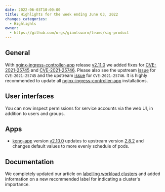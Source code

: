 ```yaml
---
date: 2022-06-03T10:00:00
title: Highlights for the week ending June 03, 2022
changes_categories:
  - Highlights
owner:
  - https://github.com/orgs/giantswarm/teams/sig-product
---
```


## General

With [nginx-ingress-controller-app](https://github.com/giantswarm/nginx-ingress-controller-app) release [v2.11.0](https://github.com/giantswarm/nginx-ingress-controller-app/blob/master/CHANGELOG.md#2110---2022-04-22) we added fixes for [CVE-2021-25745](https://github.com/advisories/GHSA-pvmg-xgmx-9mxh) and [CVE-2021-25746](https://github.com/advisories/GHSA-79xv-4hmm-pw72). Please also see the upstream [issue](https://github.com/kubernetes/ingress-nginx/issues/8502) for `CVE-2021-25745` and the upstream [issue](https://github.com/kubernetes/ingress-nginx/issues/8503) for `CVE-2021-25746`. It is highly recommended to update all [nginx-ingress-controller-app](https://github.com/giantswarm/nginx-ingress-controller-app) installations.


## User interfaces

You can now inspect permissions for service accounts via the web UI, in addition to users and groups.


## Apps
- [kong-app](https://github.com/giantswarm/kong-app) version [v2.10.0](https://github.com/giantswarm/kong-app/blob/master/CHANGELOG.md#2100---2022-06-02) updates to upstream version [2.8.2](https://github.com/Kong/charts/releases/tag/kong-2.8.2) and changes default values to more evenly schedule of pods.


## Documentation

We completely updated our article on [labelling workload clusters](https://docs.giantswarm.io/advanced/cluster-management/labelling-workload-clusters/) and added information on a new recommended label for indicating a cluster's importance.

